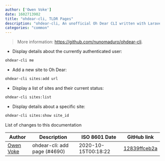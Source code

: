 ```yaml
---
author: ['Owen Voke']
date: 1602713902
title: "ohdear-cli, TLDR Pages"
description: "ohdear-cli, An unofficial Oh Dear CLI written with Laravel Zero."
categories: "common"
---
```

> More information: <https://github.com/nunomaduro/ohdear-cli>.

- Display details about the currently authenticated user:

```bash
ohdear-cli me
```

- Add a new site to Oh Dear:

```bash
ohdear-cli sites:add url
```

- Display a list of sites and their current status:

```bash
ohdear-cli sites:list
```

- Display details about a specific site:

```bash
ohdear-cli sites:show site_id
```
List of changes to this documentation


Author | Description | ISO 8601 Date | GitHub link
------|-----|-----|-----
[Owen Voke](mailto:development@voke.dev) | ohdear-cli: add page (#4690) | 2020-10-15T00:18:22 | [12839ffceb2a](https://github.com/tldr-pages/tldr/commit/12839ffceb2aeec406d268d1cd60a0178b1499af)

